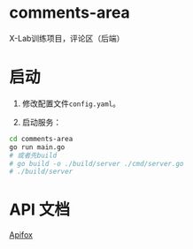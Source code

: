 # comments-area

X-Lab训练项目，评论区（后端）

# 启动

1. 修改配置文件`config.yaml`。

2. 启动服务：
```bash
cd comments-area
go run main.go
# 或者先build
# go build -o ./build/server ./cmd/server.go
# ./build/server
```

# API 文档

[Apifox](https://cdsumry6a7.apifox.cn)
